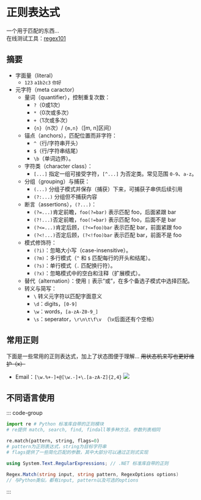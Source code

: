 # 正则表达式

一个用于匹配的东西...  
在线测试工具：[regex101](https://regex101.com)

## 摘要

- 字面量（literal）
  - `123` `a1b2c3` `你好`
- 元字符（meta caractor）
  - 量词（quantifier），控制重复次数：
    - `?`（0或1次）
    - `*`（0次或多次）
    - `+`（1次或多次）
    - `{n}`（n次）/ `{m,n}`（[m, n]区间） 
  - 锚点（anchors），匹配位置而非字符：
    - `^`（行/字符串开头）
    - `$`（行/字符串结尾）
    - `\b`（单词边界）。
  - 字符类（character class）：
    - `[...]` 指定一组可接受字符，`[^...]` 为否定类。常见范围 `0-9`、`a-z`。
  - 分组（grouping）与捕获：
    - `(...)` 分组子模式并保存（捕获）下来，可捕获子串供后续引用
    - `(?:...)` 分组但不捕获内容
  - 断言（assertions），`(?...)`：
    - `(?=...)`肯定前瞻，`foo(?=bar)` 表示匹配 foo，后面紧跟 bar
    - `(?!...)`否定前瞻，`foo(!=bar)` 表示匹配 foo，后面不是 bar
    - `(?<=...)`肯定后顾，`(?<=foo)bar` 表示匹配 bar，前面紧跟 foo
    - `(?<!...)`否定后顾，`(?<!foo)bar` 表示匹配 bar，前面不是 foo
  - 模式修饰符：
    - `(?i)`：忽略大小写（case-insensitive）。
    - `(?m)`：多行模式（`^` 和 `$` 匹配每行的开头和结尾）。
    - `(?s)`：单行模式（`.` 匹配换行符）。
    - `(?x)`：忽略模式中的空白和注释（扩展模式）。
  - 替代（alternation）：使用 `|` 表示“或”，在多个备选子模式中选择匹配。
  - 转义与简写：
    - `\` 转义元字符以匹配字面意义
    - `\d`：digits，`[0-9]`
    - `\w`：words，`[a-zA-Z0-9_]`
    - `\s`：seperator，`\r\n\t\f\v `（\v后面还有个空格）

## 常用正则

下面是一些常用的正则表达式，加上了状态图便于理解... ~~用状态机来写也更好维护（x）~~

- Email：`[\w.%+-]+@[\w.-]+\.[a-zA-Z]{2,4}`
  ![](/tech/regex/image.png)

## 不同语言使用

::: code-group

``` python [Python]
import re # Python 标准库自带的正则模块
# re提供 match, search, find, findall等多种方法，参数列表相同

re.match(pattern, string, flags=0)
# pattern为正则表达式，string为目标字符串
# flags提供了一些简化匹配的参数，其中大部分可以通过正则式实现
```

``` csharp [C#]
using System.Text.RegularExpressions; // .NET 标准库自带的正则

Regex.Match(string input, string pattern, RegexOptions options)
// 与Python类似，都有input, pattern以及可选的options
```

:::